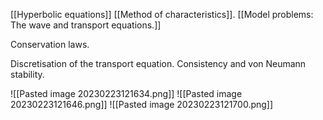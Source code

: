 [[Hyperbolic equations]] 
[[Method of characteristics]]. 
[[Model problems: The wave and transport equations.]]

Conservation laws.    

Discretisation of the transport equation. 
Consistency and von Neumann stability.


![[Pasted image 20230223121634.png]]
![[Pasted image 20230223121646.png]]
![[Pasted image 20230223121700.png]]
